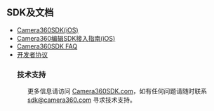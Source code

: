 <H2><A class="anchor" id="user-content-SDK及文档" aria-hidden="true" href="#SDK及文档"><SPAN 
class="octicon octicon-link"></SPAN></A>SDK及文档</H2>
<UL>
  <LI><A href="http://sdk.camera360.com/page/sdk">Camera360SDK(iOS)</A></LI>
  <LI><A href="http://sdk.camera360.com/page/iosguide">Camera360编辑SDK接入指南(iOS)</A></LI>
  <LI><A href="http://sdk.camera360.com/page/faq">Camera360SDK FAQ</A></LI>
  <LI><A href="http://sdk.camera360.com/page/agreement">开发者协议</A></LI>

<H3><A class="anchor" id="user-content-技术支持" aria-hidden="true" href="#技术支持"><SPAN 
class="octicon octicon-link"></SPAN></A>技术支持</H3>
<UL>
<P>更多信息请访问 <A href="http://sdk.camera360.com/">Camera360SDK.com</A>，如有任何问题请随时联系 <A href="mailto:sdk@camera360.com">sdk@camera360.com</A> 寻求技术支持。


